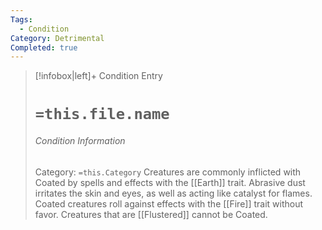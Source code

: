```yaml
---
Tags:
  - Condition
Category: Detrimental
Completed: true
---
```

> [!infobox|left]+ Condition Entry
> # `=this.file.name`
> ###### Condition Information
> Category: `=this.Category`
> Creatures are commonly inflicted with Coated by spells and effects with the [[Earth]] trait. Abrasive dust irritates the skin and eyes, as well as acting like catalyst for flames. Coated creatures roll against effects with the [[Fire]] trait without favor. Creatures that are [[Flustered]] cannot be Coated.